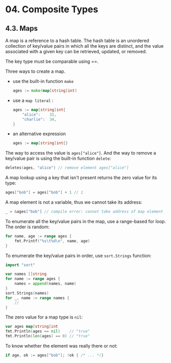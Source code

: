 # 04. Composite Types

## 4.3. Maps

A map is a reference to a hash table. The hash table is an unordered collection of key/value pairs in which all the keys are distinct, and the value associated with a given key can be retrieved, updated, or removed.

The key type must be comparable using ==.

Three ways to create a map.

* use the built-in function `make`
    ```go
    ages := make(map[string]int)
    ```
* use a `map literal` : 
    ```go
    ages := map[string]int{
        "alice":    31,
        "charlie":  34,
    }
    ```
* an alternative expression
    ```go
    ages := map[string]int{}
    ```

The way to access the value is `ages["alice"]`.
And the way to remove a key/value pair is using the built-in function `delete`:
```go
deletes(ages, "alice") // remove element ages["alice"]
```

A map lookup using a key that isn't present returns the zero value for its type:
```go
ages["bob"] = ages["bob"] + 1 // 1
```

A map element is not a variable, thus we cannot take its address:
```go
_ = &ages["bob"] // compile error: cannot take address of map element
```

To enumerate all the key/value pairs in the map, use a range-based for loop. The order is random:
```go
for name, age := range ages {
    fmt.Printf("%s\t%d\n", name, age)
}
```

To enumerate the key/value pairs in order, use `sort.Strings` function:
```go
import "sort"

var names []string
for name := range ages {
    names = append(names, name)
}
sort.Strings(names)
for _, name := range names {
    //
}
```

The zero value for a map type is `nil`:
```go
var ages map[string]int
fmt.Println(ages == nil)    // "true"
fmt.Println(len(ages) == 0) // "true"
```

To know whether the element was really there or not:
```go
if age, ok := ages["bob"]; !ok { /* ... */}
```